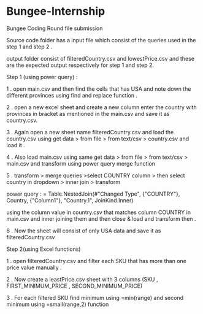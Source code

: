 # Bungee-Internship
Bungee Coding Round file submission

Source code folder has a input file which consist of the queries used in the step 1 and step 2 .

output folder consist of filteredCountry.csv and lowestPrice.csv and these are the expected output respectively for step 1 and step 2.

Step 1 (using power query) :

1 . open main.csv and then find the cells that has USA and note down the different provinces using find and replace function .

2 . open a new excel sheet and create a new column enter the country with provinces in bracket as mentioned in the main.csv and save it as country.csv.

3 . Again open a new sheet name filteredCountry.csv and load the country.csv using get data > from file > from text/csv > country.csv and load it .

4 . Also load main.csv using same get data > from file > from text/csv > main.csv and transform using power query merge function 

5 . transform > merge queries >select COUNTRY column > then select country in dropdown > inner join > transform

power query :
= Table.NestedJoin(#"Changed Type", {"COUNTRY"}, Country, {"Column1"}, "Country.1", JoinKind.Inner)

using the column value in country.csv that matches column COUNTRY in main.csv and inner joining them and then close & load and transform then .

6 . Now the sheet will consist of only USA data and save it as filteredCountry.csv

Step 2(using Excel functions)

1 . open filteredCountry.csv and filter each SKU that has more than one price value manually .

2 . Now create a leastPrice.csv sheet with 3 columns (SKU , FIRST_MINIMUM_PRICE , SECOND_MINIMUM_PRICE)

3 . For each filtered SKU find minimum using =min(range) and second minimum using =small(range,2) function
